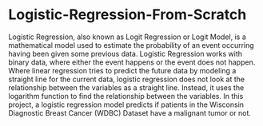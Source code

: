 # Logistic-Regression-From-Scratch

Logistic Regression, also known as Logit Regression or Logit Model, is a mathematical model used to estimate the probability of an event occurring having been given some previous data. Logistic Regression works with binary data, where either the event happens or the event does not happen. Where linear regression tries to predict the future data by modeling a straight line for the current data, logistic regression does not look at the relationship between the variables as a straight line. Instead, it uses the logarithm function to find the relationship between the variables. In this project, a logistic regression model predicts if patients in the Wisconsin Diagnostic Breast Cancer (WDBC) Dataset have a malignant tumor or not.
